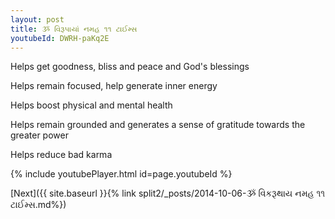 ```yaml
---
layout: post
title: ૐ વિરૂપાયાં નમહ ૧૧ ટાઈમ્સ
youtubeId: DWRH-paKq2E
---
```

 
 
Helps get goodness, bliss and peace and God's blessings
 
Helps remain focused, help generate inner energy 
 
Helps boost physical and mental health 
 
Helps remain grounded and generates a sense of gratitude towards the greater power 
 
Helps reduce bad karma
 
 
 
 


{% include youtubePlayer.html id=page.youtubeId %}
 
[Next]({{ site.baseurl }}{% link  split2/_posts/2014-10-06-ૐ વિકરૂથાય નમહ ૧૧ ટાઈમ્સ.md%})
 
